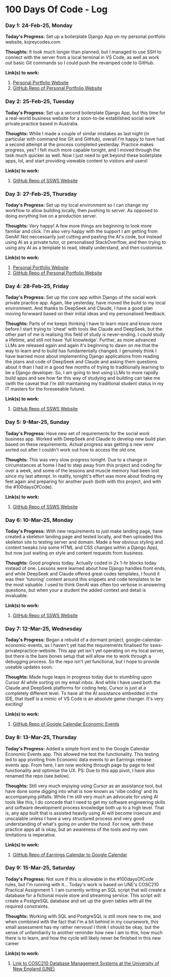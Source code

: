 # 100 Days Of Code - Log

### Day 1: 24-Feb-25, Monday

**Today's Progress:** Set up a boilerplate Django App on my personal portfolio website, kojreycodes.com

**Thoughts:** It took much longer than planned, but I managed to use SSH to connect with the server from a local terminal in VS Code, as well as work out basic Git commands so I could push the revamped code to GitHub.

**Link(s) to work:**
1. [Personal Portfolio Website](https://kojreycodes.com)
2. [GitHub Repo of Personal Portfolio Website](https://github.com/axel-t81/kojrey-portfolio-site)

### Day 2: 25-Feb-25, Tuesday

**Today's Progress:** Set up a second boilerplate Django App, but this time for a real-world business website for a soon-to-be established social work private practice based in Australia.

**Thoughts:** While I made a couple of similar mistakes as last night (in particular with command line Git and GitHub), overall I'm happy to have had a second attempt at the process completed yesterday. Practice makes progress, yes? I felt much more capable tonight, and I moved through the task much quicker as well. Now I just need to get beyond these boilerplate apps, lol, and start providing viewable content to visitors and users!

**Link(s) to work:**
1. [GitHub Repo of SSWS Website](https://github.com/axel-t81/ssws-privatepractice-website)

### Day 3: 27-Feb-25, Thursday

**Today's Progress:** Set up my local environment so I can change my workflow to allow building locally, then pushing to server. As opposed to doing evrything live on a production server. 

**Thoughts:** Very happy! A few more things are beginning to look more familiar and click. I'm also very happy with the support I am getting from GenAI! Not neccessarily just cutting and pasting the AI's code, but instead using AI as a private tutor, or personalised StackOverflow, and then trying to using any AI as a template to read, ideally understand, and then customise.

**Link(s) to work:**
1. [Personal Portfolio Website](https://kojreycodes.com)
2. [GitHub Repo of Personal Portfolio Website](https://github.com/axel-t81/kojrey-portfolio-site)

### Day 4: 28-Feb-25, Friday

**Today's Progress:** Set up the core app within Django of the social work private practice app. Again, like yesterday, have moved the build to my local environment. And thanks to DeepSeek and Claude, I have a good plan moving forwward based on their initial ideas and my personalised feedback. 

**Thoughts:** Parts of me keeps thinking I have to learn more and know more before I start trying to 'cheat' with tools like Claude and DeepSeek, but the other part of me is realising this field of study is never-ending. I could study a lifetime, and still not have 'full knowledge'. Further, as more advanced LLMs are released again and again it's beginning to dawn on me that the way to learn and to build has fundamentally changed. I genuinely think I have learned more about implementing Django applications from reading the plans and code of DeepSeek and Claude and asking them questions about it than I had in a good few months of trying to traditionally learning to be a Django developer. So, I am going to test using LLMs to more rapidly build apps and see how far this way of studying and building can take me (with the caveat that I'm still maintaining my traditional student status in my IT masters for the foreseeable future).

**Link(s) to work:**
1. [GitHub Repo of SSWS Website](https://github.com/axel-t81/ssws-privatepractice-website)

### Day 5: 9-Mar-25, Sunday

**Today's Progress:** Have new set of requirements for the social work business app. Worked with DeepSeek and Claude to develop new build plan based on these requirements. Actual progress was getting a new venv sorted out after I couldn't work out how to access the old one. 

**Thoughts:** This was very slow progress tonight. Due to a change in circumstances at home I had to step away from this project and coding for over a week, and some of the lessons and muscle memory had been lost since my last attempt. In reality, tonight's effort was more about finding my feet again and preparing for another push (both with this project, and with the #100daysOfCode).

**Link(s) to work:**
1. [GitHub Repo of SSWS Website](https://github.com/axel-t81/ssws-privatepractice-website)

### Day 6: 10-Mar-25, Monday

**Today's Progress:** With new requirements to just make landing page, have created a skeleton landing page and tested locally, and then uploaded this skeleton site to testing server and domain. Made a few obvious styling and content tweaks (via some HTML and CSS changes within a Django App), but now just waiting on style and content requests from business. 

**Thoughts:** Good progress today. Actually coded in 2x 1-hr blocks today instead of one. Lessons were learned about how Django handles front ends, and while DeepSeek and Claude offered great codes templates, I found it was their 'tutoring' content around this snippets and code templates to be the most valuable. I used to think GenAI was often too verbose in answering questions, but when your a student the added context and detail is invaluable.

**Link(s) to work:**
1. [GitHub Repo of SSWS Website](https://github.com/axel-t81/ssws-privatepractice-website)

### Day 7: 12-Mar-25, Wednesday

**Today's Progress:** Began a rebuild of a dormant project, google-calendar-economic-events, as I haven't yet had the requirements finalised for ssws-privatepractice-website. This app yet isn't yet operating on my local server, but there is the bare bones setup that will allow me to work through a debugging process. So the repo isn't yet functional, but I hope to provide useable updates soon.

**Thoughts:** Made huge leaps in progress today due to stumbling upon Cursor AI while sorting on my email inbox. And while I have used both the Claude and DeepSeek platforms for coding help, Cursor is just at a completely different level. To have all the AI assistance embedded in the IDE, that itself is a mimic of VS Code is an absolute game changer. It's very exciting!

**Link(s) to work:**
1. [GitHub Repo of Google Calendar Economic Events](https://github.com/axel-t81/google-calendar-economic-events)

### Day 8: 13-Mar-25, Thursday

**Today's Progress:** Added a simple front end to the Google Calendar Economic Events app. This allowed me test the functionality. This testing led to app pivoting from Economic data events to an Earnings release events app. From here, I am now working through page by page to test functionality and optimise the UX. PS: Due to this app pivot, I have also renamed the repo (see below).

**Thoughts:** Still very much enjoying using Cursor as an assistance tool, but have done some digging into what is now known as 'vibe coding' and its accompanying pitfalls. While I'm still very much an advocate for using AI tools like this, I do concede that I need to get my software engineering skills and software development process knowledge both up to a high level. That is, any app built that is assisted heavily using AI will become insecure and unscalable unless I have a very structured process and very good understanding of what's going on under the hood. For now, with these practice apps all is okay, but an awareness of the tools and my own limitations is imperative.

**Link(s) to work:**
1. [GitHub Repo of Earnings Calendar to Google Calendar](https://github.com/axel-t81/earnings-calendar-to-google-calendar)

### Day 9: 15-Mar-25, Saturday

**Today's Progress:** Not sure if this is allowable in the #100daysOfCode rules, but I'm running with it... Today's work is based on UNE's COSC210 Practical Assignment 1. I am currently writing an SQL script that will create a database for a fictional movie store and streaming service. This script will create a PostgreSQL database and set up the given tables with all the required constraints.

**Thoughts:** Working with SQL and PostgreSQL is still more new to me, and when combined with the fact that I'm a bit behind in my coursework, this small assessment has my rather nervous! I think I should be okay, but the sense of unfamiliarity to another reminder how new I am to this, how much there is to learn, and how the cycle will likely never be finished in this new career

**Link(s) to work:**
1. [Link to COSC210 Database Management Systems at the University of New England (UNE)](https://www.une.edu.au/study/units/database-management-systems-cosc210)
